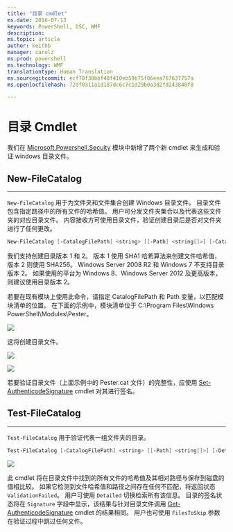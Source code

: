 ```yaml
---
title: "目录 cmdlet"
ms.date: 2016-07-13
keywords: PowerShell, DSC, WMF
description: 
ms.topic: article
author: keithb
manager: carolz
ms.prod: powershell
ms.technology: WMF
translationtype: Human Translation
ms.sourcegitcommit: ecf70f38bbf48f410eb59b75f86eea767637757a
ms.openlocfilehash: 72df0311a1d187dc6c7c1d29b0a3d2fd243848f0

---
```

# <a name="catalog-cmdlets"></a>目录 Cmdlet  

我们在 [Microsoft.Powershell.Secuity](https://technet.microsoft.com/en-us/library/hh847877.aspx) 模块中新增了两个新 cmdlet 来生成和验证 windows 目录文件。  

## <a name="new-filecatalog"></a>New-FileCatalog 
--------------------------------

`New-FileCatalog` 用于为文件夹和文件集合创建 Windows 目录文件。 目录文件包含指定路径中的所有文件的哈希值。 用户可分发文件夹集合以及代表这些文件夹的对应目录文件。 内容接收方可使用目录文件，验证创建目录后是否对文件夹进行了任何更改。    

```PowerShell
New-FileCatalog [-CatalogFilePath] <string> [[-Path] <string[]>] [-CatalogVersion <int>] [-WhatIf] [-Confirm] [<CommonParameters>]
```
我们支持创建目录版本 1 和 2。 版本 1 使用 SHA1 哈希算法来创建文件哈希值，版本 2 则使用 SHA256。 Windows Server 2008 R2 和 Windows 7 不支持目录版本 2。 如果使用的平台为 Windows 8、Windows Server 2012 及更高版本，则建议使用目录版本 2。  

若要在现有模块上使用此命令，请指定 CatalogFilePath 和 Path 变量，以匹配模块清单的位置。 在下面的示例中，模块清单位于 C:\Program Files\Windows PowerShell\Modules\Pester。 

![](../images/NewFileCatalog.jpg)

这将创建目录文件。 

![](../images/CatalogFile1.jpg)  

![](../images/CatalogFile2.jpg) 

若要验证目录文件（上面示例中的 Pester.cat 文件）的完整性，应使用 [Set-AuthenticodeSignature](https://technet.microsoft.com/library/hh849819.aspx) cmdlet 对其进行签名。   


## <a name="test-filecatalog"></a>Test-FileCatalog 
--------------------------------

`Test-FileCatalog` 用于验证代表一组文件夹的目录。 

```PowerShell
Test-FileCatalog [-CatalogFilePath] <string> [[-Path] <string[]>] [-Detailed] [-FilesToSkip <string[]>] [-WhatIf] [-Confirm] [<CommonParameters>]
```

![](../images/TestFileCatalog.jpg)

此 cmdlet 将在目录文件中找到的所有文件的哈希值及其相对路径与保存到磁盘的值相比较。 如果它检测到文件哈希值和路径之间存在任何不匹配，将返回状态 `ValidationFailed`。 用户可使用 `Detailed` 切换检索所有该信息。 目录的签名状态将在 `Signature` 字段中显示，该结果与针对目录文件调用 [Get-AuthenticodeSignature](https://technet.microsoft.com/en-us/library/hh849805.aspx) cmdlet 的结果相同。 用户也可使用 `FilesToSkip` 参数在验证过程中跳过任何文件。 



<!--HONumber=Nov16_HO4-->


